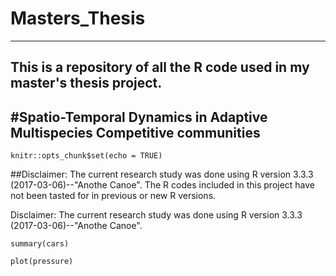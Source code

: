 # Masters_Thesis
---
This is a repository of all the R code used in my master's thesis project.
---
#Spatio-Temporal Dynamics in Adaptive Multispecies Competitive communities
---

```{r setup, include=FALSE}
knitr::opts_chunk$set(echo = TRUE)
```
##Disclaimer:
The current research study was done using R version 3.3.3 (2017-03-06)--"Anothe Canoe".  The R codes included in this project have not been tasted for in previous or new R versions.


Disclaimer: The current research study was done using R version 3.3.3 (2017-03-06)--"Anothe Canoe". 


```{r cars}
summary(cars)
```

```{r pressure, echo=FALSE}
plot(pressure)
```
